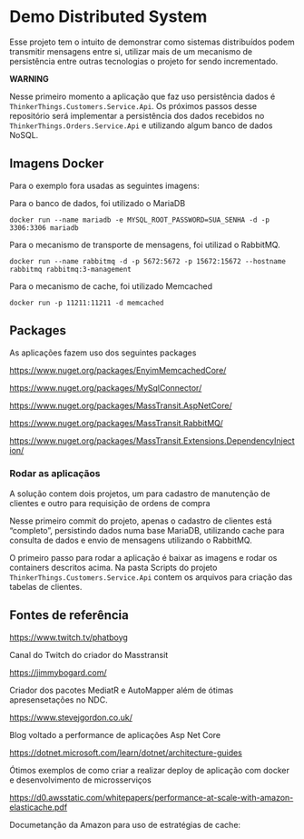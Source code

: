 # Demo Distributed System

Esse projeto tem o intuito de demonstrar como sistemas distribuídos podem transmitir mensagens entre si, utilizar mais de um mecanismo de persistência entre outras tecnologias o projeto for sendo incrementado.

**WARNING**

Nesse primeiro momento a aplicação que faz uso persistência dados é `ThinkerThings.Customers.Service.Api`.
Os próximos passos desse repositório será implementar a persistência dos dados recebidos no `ThinkerThings.Orders.Service.Api` e utilizando algum banco de dados NoSQL.

## Imagens Docker
Para o exemplo fora usadas as seguintes imagens:

Para o banco de dados, foi utilizado o MariaDB

`docker run --name mariadb -e MYSQL_ROOT_PASSWORD=SUA_SENHA -d -p 3306:3306 mariadb`

Para o mecanismo de transporte de mensagens, foi utilizad o RabbitMQ.

`docker run --name rabbitmq -d -p 5672:5672 -p 15672:15672 --hostname rabbitmq rabbitmq:3-management`

Para o mecanismo de cache, foi utilizado Memcached

`docker run -p 11211:11211 -d memcached`

## Packages
As aplicações fazem uso dos seguintes packages

https://www.nuget.org/packages/EnyimMemcachedCore/

https://www.nuget.org/packages/MySqlConnector/

https://www.nuget.org/packages/MassTransit.AspNetCore/

https://www.nuget.org/packages/MassTransit.RabbitMQ/

https://www.nuget.org/packages/MassTransit.Extensions.DependencyInjection/

### Rodar as aplicaçãos

A solução contem dois projetos, um para cadastro de manutenção de clientes e outro para requisição de ordens de compra

Nesse primeiro commit do projeto, apenas o cadastro de clientes está “completo”, persistindo dados numa base MariaDB, utilizando cache para consulta de dados e envio de mensagens utilizando o RabbitMQ.

O primeiro passo para rodar a aplicação é baixar as imagens e rodar os containers descritos acima.
Na pasta Scripts do projeto `ThinkerThings.Customers.Service.Api` contem os arquivos para criação das tabelas de clientes.

## Fontes de referência
https://www.twitch.tv/phatboyg

Canal do Twitch do criador do Masstransit

https://jimmybogard.com/

Criador dos pacotes MediatR e AutoMapper além de ótimas apresensetações no NDC.

https://www.stevejgordon.co.uk/

Blog voltado a performance de aplicações Asp Net Core

https://dotnet.microsoft.com/learn/dotnet/architecture-guides

Ótimos exemplos de como criar a realizar deploy de aplicação com docker e desenvolvimento de microsserviços

https://d0.awsstatic.com/whitepapers/performance-at-scale-with-amazon-elasticache.pdf

Documetanção da Amazon para uso de estratégias de cache:
